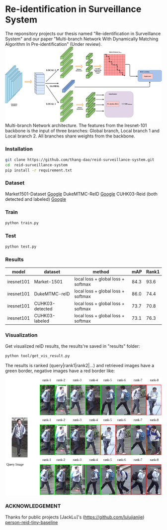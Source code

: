 # Re-identification in Surveillance System
The reponsitory projects our thesis named "Re-identification in Surveillance System" and our paper "Multi-branch Network With Dynamically Matching Algorithm In Pre-identification" (Under review).
![alt text](network.png)
Multi-branch Network architecture. The features from the Iresnet-101 backbone is the input of three branches: Global branch, Local branch 1 and Local branch 2. All branches share weights from the backbone.
### Installation
```bash {.line-numbers}
git clone https://github.com/thang-dao/reid-surveillance-system.git
cd  reid-surveillance-system
pip install -r requirement.txt 
```
### Dataset 
Market1501-Dataset [Google](https://drive.google.com/file/d/0B8-rUzbwVRk0c054eEozWG9COHM/view?usp=sharing)
DukeMTMC-ReID [Google](https://drive.google.com/file/d/1jjE85dRCMOgRtvJ5RQV9-Afs-2_5dY3O/view?usp=sharing)
CUHK03-Reid (both detected and labeled) [Google](https://drive.google.com/file/d/0BxJeH3p7Ln48djNVVVJtUXh6bXc/view?usp=sharing) 

### Train
```bash {.line-numbers}
python train.py
```
### Test
```bash {.line-numbers}
python test.py
```
### Results

|model|dataset|method|mAP|Rank1|
|-----|-------|------|---|-----|
|iresnet101|Market-1501|local loss + global loss + softmax| 84.3| 93.6|
|iresnet101|DukeMTMC-reID|local loss + global loss + softmax| 86.0| 74.4|
|iresnet101|CUHK03-detected|local loss + global loss + softmax| 73.7| 70.8|
|iresnet101|CUHK03-labeled|local loss + global loss + softmax| 73.1| 76.3|

### Visualization 
Get visualized reID results, the results're saved in "results" folder:
```bash {.line-numbers}
python tool/get_vis_result.py
```
The results is ranked (query|rank1|rank2|...) and retrieved images have a green border, negative images have a red border like:

![alt text](retrieved.png)

### ACKNOWLEDGEMENT
Thanks for public projects [JackLu]'s (https://github.com/lulujianjie) [person-reid-tiny-baseline](https://github.com/lulujianjie/person-reid-tiny-baseline)



